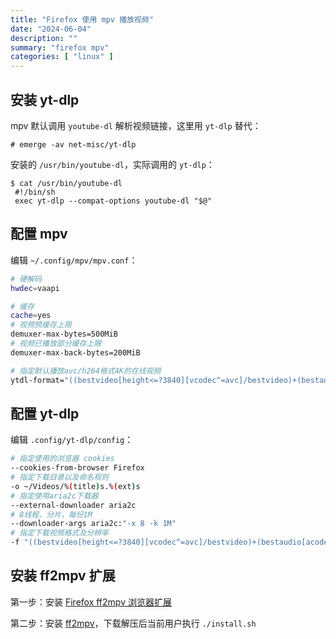 ```yaml
---
title: "Firefox 使用 mpv 播放视频"
date: "2024-06-04"
description: ""
summary: "firefox mpv"
categories: [ "linux" ]
---
```


## 安装 yt-dlp

mpv 默认调用 `youtube-dl` 解析视频链接，这里用 `yt-dlp` 替代：

```bash-session
# emerge -av net-misc/yt-dlp
```

安装的 `/usr/bin/youtube-dl`，实际调用的 `yt-dlp`：


```bash-session
$ cat /usr/bin/youtube-dl
 #!/bin/sh
 exec yt-dlp --compat-options youtube-dl "$@"
```

## 配置 mpv

编辑 `~/.config/mpv/mpv.conf`：

```bash
# 硬解码
hwdec=vaapi

# 缓存
cache=yes
# 视频预缓存上限
demuxer-max-bytes=500MiB
# 视频已播放部分缓存上限
demuxer-max-back-bytes=200MiB

# 指定默认播放avc/h264格式4K的在线视频
ytdl-format="((bestvideo[height<=?3840][vcodec^=avc]/bestvideo)+(bestaudio[acode=aac]/bestaudio))"
```

## 配置 yt-dlp

编辑 `.config/yt-dlp/config`：

```bash
# 指定使用的浏览器 cookies
--cookies-from-browser Firefox
# 指定下载目录以及命名规则
-o ~/Videos/%(title)s.%(ext)s
# 指定使用aria2c下载器
--external-downloader aria2c
# 8线程、分片，每份1M
--downloader-args aria2c:"-x 8 -k 1M"
# 指定下载视频格式及分辨率
-f "((bestvideo[height<=?3840][vcodec^=avc]/bestvideo)+(bestaudio[acode=aac]/bestaudio))"
```

## 安装 ff2mpv 扩展

第一步：安装 [Firefox ff2mpv 浏览器扩展](https://addons.mozilla.org/en-US/firefox/addon/ff2mpv/)

第二步：安装 [ff2mpv](https://github.com/woodruffw/ff2mpv/tags)，下载解压后当前用户执行 `./install.sh`

